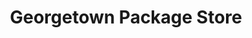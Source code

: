 ---
title: "Georgetown Package Store"
url: /georgetown/georgetown-package-store/
shop: Spirituosen
---
